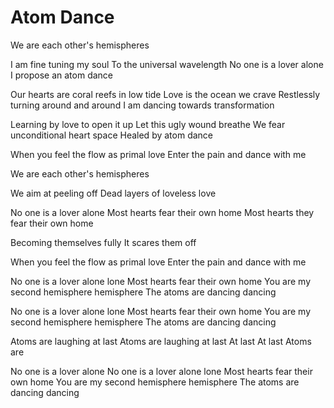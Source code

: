 # Atom Dance

We are each other's hemispheres

I am fine tuning my soul
To the universal wavelength
No one is a lover alone
I propose an atom dance

Our hearts are coral reefs in low tide
Love is the ocean we crave
Restlessly turning around and around
I am dancing towards transformation

Learning by love to open it up
Let this ugly wound breathe
We fear unconditional heart space
Healed by atom dance

When you feel the flow as primal love
Enter the pain and dance with me

We are each other's hemispheres

We aim at peeling off
Dead layers of loveless love

No one is a lover alone
Most hearts fear their own home
Most hearts they fear their own home

Becoming themselves fully
It scares them off

When you feel the flow as primal love
Enter the pain and dance with me

No one is a lover alone lone
Most hearts fear their own home
You are my second hemisphere hemisphere
The atoms are dancing dancing

No one is a lover alone lone
Most hearts fear their own home
You are my second hemisphere hemisphere
The atoms are dancing dancing

Atoms are laughing at last
Atoms are laughing at last
At last
At last
Atoms are

No one is a lover alone
No one is a lover alone lone
Most hearts fear their own home
You are my second hemisphere hemisphere
The atoms are dancing dancing
